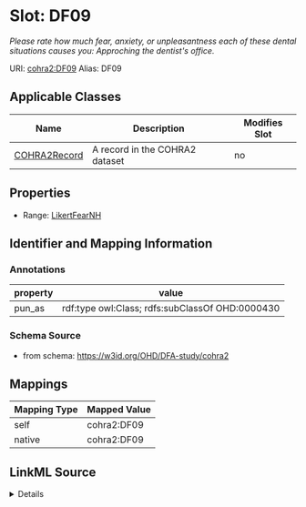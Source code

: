 

# Slot: DF09 


_Please rate how much fear, anxiety, or unpleasantness each of these dental situations causes you: Approching the dentist's office._





URI: [cohra2:DF09](https://w3id.org/OHD/DFA-study/cohra2/DF09)
Alias: DF09

<!-- no inheritance hierarchy -->





## Applicable Classes

| Name | Description | Modifies Slot |
| --- | --- | --- |
| [COHRA2Record](COHRA2Record.md) | A record in the COHRA2 dataset |  no  |







## Properties

* Range: [LikertFearNH](LikertFearNH.md)





## Identifier and Mapping Information





### Annotations

| property | value |
| --- | --- |
| pun_as | rdf:type owl:Class; rdfs:subClassOf OHD:0000430 |




### Schema Source


* from schema: https://w3id.org/OHD/DFA-study/cohra2




## Mappings

| Mapping Type | Mapped Value |
| ---  | ---  |
| self | cohra2:DF09 |
| native | cohra2:DF09 |




## LinkML Source

<details>
```yaml
name: DF09
annotations:
  pun_as:
    tag: pun_as
    value: rdf:type owl:Class; rdfs:subClassOf OHD:0000430
description: 'Please rate how much fear, anxiety, or unpleasantness each of these
  dental situations causes you: Approching the dentist''s office.'
from_schema: https://w3id.org/OHD/DFA-study/cohra2
rank: 1000
alias: DF09
domain_of:
- COHRA2Record
range: LikertFearNH

```
</details>
